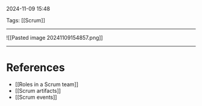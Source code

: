2024-11-09 15:48

Tags: [[Scrum]]

---

![[Pasted image 20241109154857.png]]

---
# References
- [[Roles in a Scrum team]]
- [[Scrum artifacts]]
- [[Scrum events]]